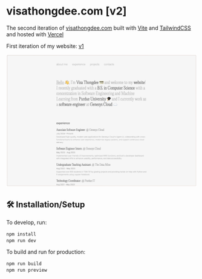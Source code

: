 # visathongdee.com [v2]
The second iteration of <a href="https://visathongdee.com" target="_blank">visathongdee.com</a> built with <a href="https://vite.dev/" target="_blank">Vite</a> and <a href="https://tailwindcss.com/" target="_blank">TailwindCSS</a> and hosted with <a href="https://vercel.com/" target="_blank">Vercel</a>

First iteration of my website: <a href="https://github.com/visathongdee/personal-website" target="_blank">v1</a>

![demo](https://github.com/visathongdee/personal-website-v2/blob/main/src/assets/pictures/portfolioV2.png)

## 🛠  Installation/Setup
To develop, run:
 ```sh
 npm install
 npm run dev
   ```
To build and run for production:
 ```sh
 npm run build
 npm run preview
   ```
